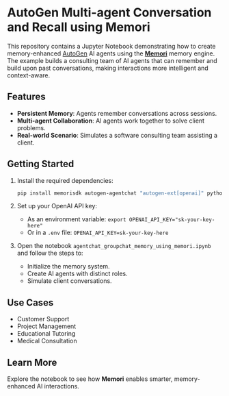 # AutoGen Multi-agent Conversation and Recall using Memori

This repository contains a Jupyter Notebook demonstrating how to create memory-enhanced [AutoGen](https://github.com/microsoft/autogen) AI agents using the **[Memori](https://github.com/GibsonAI/memori)** memory engine. The example builds a consulting team of AI agents that can remember and build upon past conversations, making interactions more intelligent and context-aware.

## Features
- **Persistent Memory**: Agents remember conversations across sessions.
- **Multi-agent Collaboration**: AI agents work together to solve client problems.
- **Real-world Scenario**: Simulates a software consulting team assisting a client.

## Getting Started
1. Install the required dependencies:
   ```bash
   pip install memorisdk autogen-agentchat "autogen-ext[openai]" python-dotenv
   ```
2. Set up your OpenAI API key:
   - As an environment variable: `export OPENAI_API_KEY="sk-your-key-here"`
   - Or in a `.env` file: `OPENAI_API_KEY=sk-your-key-here`

3. Open the notebook `agentchat_groupchat_memory_using_memori.ipynb` and follow the steps to:
   - Initialize the memory system.
   - Create AI agents with distinct roles.
   - Simulate client conversations.

## Use Cases
- Customer Support
- Project Management
- Educational Tutoring
- Medical Consultation

## Learn More
Explore the notebook to see how **Memori** enables smarter, memory-enhanced AI interactions.

